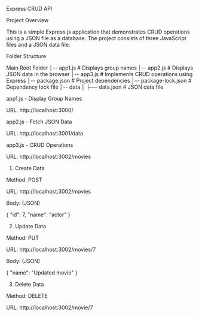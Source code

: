 Express CRUD API

Project Overview

This is a simple Express.js application that demonstrates CRUD operations using a JSON file as a database. The project consists of three JavaScript files and a JSON data file.

Folder Structure

Main Root Folder
│-- app1.js  # Displays group names
│-- app2.js  # Displays JSON data in the browser
│-- app3.js  # Implements CRUD operations using Express
│-- package.json  # Project dependencies
│-- package-lock.json  # Dependency lock file
│-- data
│   ├── data.json  # JSON data file


app1.js - Display Group Names

URL: http://localhost:3000/

app2.js - Fetch JSON Data

URL: http://localhost:3001/data

app3.js - CRUD Operations

URL: http://localhost:3002/movies


1. Create Data

Method: POST

URL: http://localhost:3002/movies

Body: (JSON)

{ "id": 7, "name": "actor" }

2. Update Data

Method: PUT

URL: http://localhost:3002/movies/7

Body: (JSON)

{ "name": "Updated movie" }

3. Delete Data

Method: DELETE

URL: http://localhost:3002/movie/7

